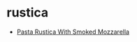 # rustica

 * [Pasta Rustica With Smoked Mozzarella](index/p/pasta-rustica-with-smoked-mozzarella-109162.json)
